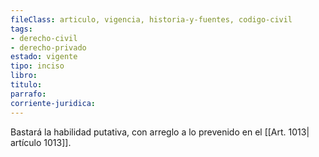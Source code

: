 ```yaml
---
fileClass: articulo, vigencia, historia-y-fuentes, codigo-civil
tags:
- derecho-civil
- derecho-privado
estado: vigente
tipo: inciso
libro:
titulo:
parrafo:
corriente-juridica:
---
```

Bastará la habilidad putativa, con arreglo a lo prevenido en el [[Art. 1013| artículo 1013]].